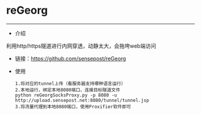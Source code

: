 # reGeorg

---

- 介绍

利用http/https隧道进行内网穿透，动静太大，会拖垮web端访问

- 链接：https://github.com/sensepost/reGeorg

- 使用

  ```
  1.将对应的tunnel上传（看服务器支持哪种语言运行）
  2.本地运行，绑定本地8080端口，连接目标隧道文件
  python reGeorgSocksProxy.py -p 8080 -u http://upload.sensepost.net:8080/tunnel/tunnel.jsp
  3.将流量代理到本地8080端口，使用Proxifier软件即可
  ```

  

